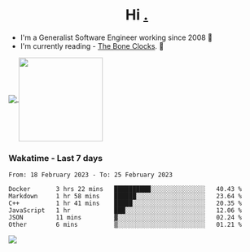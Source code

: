 <h1 align="center">Hi <a href="https://www.hackerrank.com/erasmosaraujo">.</a></h1>
 
- I'm a Generalist Software Engineer working  since 2008 🚀
- I'm currently reading - <a href="https://www.amazon.ca/Bone-Clocks-David-Mitchell/dp/0340921625">The Bone Clocks</a>. 📘
  
<p align="left">
  <a href="https://github.com/anuraghazra/github-readme-stats">
    <img
      align="center"
      src="https://github-readme-stats.vercel.app/api/top-langs/?username=erasmosoares&theme=radical&layout=compact"
    />
  </a>
  <a href="https://github.com/anuraghazra/github-readme-stats">
    <img
      align="center"
      height="165"
      src="https://github-readme-stats.vercel.app/api?username=erasmosoares&theme=radical&count_private=true&show_icons=true&custom_title=Github%20Status&hide=issues"
    />
  </a>
</p>

 ### Wakatime - Last 7 days

<!--START_SECTION:waka-->

```text
From: 18 February 2023 - To: 25 February 2023

Docker       3 hrs 22 mins   ██████████░░░░░░░░░░░░░░░   40.43 %
Markdown     1 hr 58 mins    ██████░░░░░░░░░░░░░░░░░░░   23.64 %
C++          1 hr 41 mins    █████░░░░░░░░░░░░░░░░░░░░   20.35 %
JavaScript   1 hr            ███░░░░░░░░░░░░░░░░░░░░░░   12.06 %
JSON         11 mins         ▓░░░░░░░░░░░░░░░░░░░░░░░░   02.24 %
Other        6 mins          ▒░░░░░░░░░░░░░░░░░░░░░░░░   01.21 %
```

<!--END_SECTION:waka-->

![](https://komarev.com/ghpvc/?username=erasmosoares&color=brightgreen)
